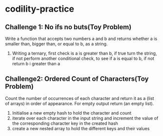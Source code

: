 # codility-practice

## Challenge 1: No ifs no buts(Toy Problem)

Write a function that accepts two numbers a and b and returns whether a is smaller than, bigger than, or equal to b, as a string.

1. Writing a ternary, first check is a is greater than b, if true turn the string, if not perform another conditional check, to see if a is equal to b, if not return b i greater than a

## Challenge2: Ordered Count of Characters(Toy Problem)

Count the number of occurrences of each character and return it as a (list of arrays) in order of appearance. For empty output return (an empty list).

1. Initialise a new empty hash to hold the character and count
2. iterate over each character in the input string and increment the value of the corresponding character key in the created hash
3. create a new nested array to hold the different keys and their values
